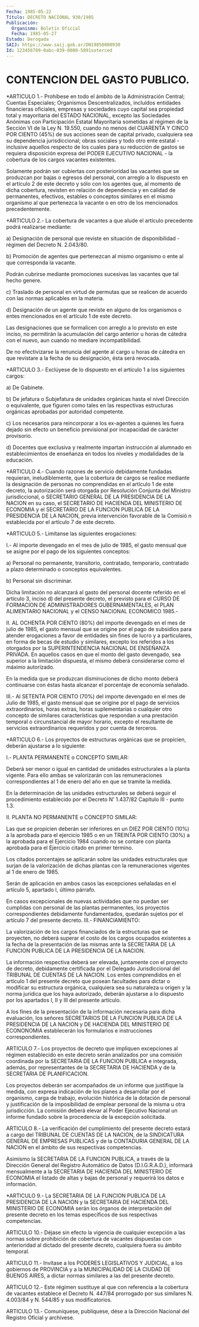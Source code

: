 ```yaml
---
Fecha: 1985-05-22
Título: DECRETO NACIONAL 930/1985
Publicación:
  Organismo: Boletín Oficial
  Fecha: 1985-05-27
Estado: Derogada
SAIJ: https://www.saij.gob.ar/DN19850000930
Id: 123456789-0abc-039-0000-5891soterced
---
```

# CONTENCION DEL GASTO PUBLICO.

<a id="1"></a>
*ARTICULO  1.-  Prohíbese  en  todo  el ámbito de la Administración Central;    Cuentas    Especiales;  Organismos    Descentralizados, incluídos entidades financieras  oficiales,  empresas  y sociedades cuyo    capital  sea  propiedad  total  y  mayoritaria  del  ESTADO NACIONAL,    excepto  las  Sociedades  Anónimas  con  Participación Estatal Mayoritaria  sometidas  al  régimen  de la Sección VI de la Ley  N. 19.550, cuando  no  menos del CUARENTA Y CINCO  POR  CIENTO (45%) de sus acciones sean de  capital  privado,  cualquiera sea su dependencia  jurisdiccional;  obras  sociales  y  todo  otro   ente estatal  -  inclusive  aquellos  respecto  de  los  cuales  para su reducción  de  gastos  se  requiera  disposición  expresa del PODER EJECUTIVO    NACIONAL   -  la  cobertura  de  los  cargos  vacantes existentes.

Solamente podrán ser cubiertas  con  posterioridad las vacantes que se produzcan por bajas o egresos del personal,  con  arreglo  a  lo dispuesto  en  el artículo 2 de este decreto y sólo con los agentes que,  al momento  de  dicha  cobertura,  revisten  en  relación  de dependencia  y  en  calidad  de  permanentes, efectivos, estables o conceptos  similares en el mismo organismo  al  que  pertenezca  la vacante o en otro de los mencionados precedentemente.

<a id="2"></a>
*ARTICULO  2.-  La  cobertura  de  vacantes a que alude el artículo precedente podrá realizarse mediante:

a) Designación de personal que reviste en situación de disponibilidad - régimen del Decreto N. 2.043/80.

b) Promoción de agentes que pertenezcan  al  mismo organismo o ente al que corresponda la vacante.

Podrán  cubrirse mediante promociones sucesivas  las  vacantes  que tal hecho genere.

c) Traslado  de  personal  en virtud de permutas que se realicen de acuerdo con las normas aplicables en la materia.

d)  Designación  de  un  agente   que  reviste  en  alguno  de  los organismos o entes mencionados en  el  artículo  1 de este decreto.

Las designaciones que se formalicen con arreglo a  lo  previsto  en este  inciso,  no  permitirán  la  acumulación del cargo anterior u horas de cátedra con el nuevo, aun cuando no mediare incompatibilidad.

De no efectivizarse la renuncia del  agente  al  cargo  u  horas de cátedra  en  que revistare a la fecha de su designación, ésta  será revocada.

<a id="3"></a>
*ARTICULO  3.-  Exclúyese  de  lo  dispuesto en el artículo 1 a los siguientes cargos:

a) De Gabinete.

b) De jefatura o Subjefatura de unidades  orgánicas  hasta el nivel Dirección o equivalente, que figuren como tales en las  respectivas estructuras  orgánicas  aprobadas  por  autoridad competente.

c) Los necesarios para reincorporar a los  ex-agentes a quienes les fuera  dejado sin efecto un beneficio previsional  por  incapacidad de carácter provisorio.

d) Docentes  que  exclusiva  y  realmente  impartan  instrucción al alumnado  en establecimientos de enseñanza en todos los  niveles  y modalidades de la educación.

<a id="4"></a>
*ARTICULO  4.-  Cuando  razones  de  servicio  debidamente fundadas requieran, ineludiblemente, que la cobertura de  cargos  se realice mediante la designación de personas no comprendidas en el  artículo 1  de  este  decreto,  la autorización será otorgada por Resolución Conjunta del Ministro jurisdiccional,  o  SECRETARIO  GENERAL DE LA PRESIDENCIA DE LA NACION en su caso, el SECRETARIO DE HACIENDA  DEL MINISTERIO  DE ECONOMIA y el SECRETARIO DE LA FUNCION PUBLICA DE LA PRESIDENCIA DE  LA  NACION,  previa  intervención  favorable  de la Comisió    n  establecida  por  el  artículo  7  de  este  decreto.

<a id="5"></a>
*ARTICULO    5.-    Limítanse   las  siguientes  erogaciones:

I.- Al importe devengado en el mes  de  julio  de  1985,  el  gasto mensual  que  se  asigne  por  el pago de los siguientes conceptos:

a)  Personal  no permanente, transitorio,  contratado,  temporario, contratado  a plazo  determinado  o  conceptos  equivalentes.

b) Personal sin discriminar.

Dicha  limitación  no  alcanzará  al  gasto  del  personal  docente referido  en  el  artículo  3,  inciso  d) del presente decreto, el previsto para el CURSO DE FORMACION DE ADMINISTRADORES GUBERNAMENTALES, el PLAN ALIMENTARIO NACIONAL  y  el CENSO NACIONAL ECONOMICO 1985.-

II. AL OCHENTA POR CIENTO (80%) del importe devengado  en el mes de julio  de  1985,  el  gasto  mensual que se origine por el pago  de subsidios para atender erogaciones  a  favor de entidades sin fines de  lucro  y  a  particulares,  en  forma  de becas  de  estudio  y similares, excepto los referidos a los otorgados por la SUPERINTENDENCIA NACIONAL DE ENSEÑANZA PRIVADA.  En  aquellos casos en  que el monto del gasto devengado, sea superior a la  limitación dispuesta,  el mismo deberá considerarse como el máximo autorizado.

En la medida  que  se produzcan disminuciones de dicho monto deberá continuarse con éstas  hasta  alcanzar  el  porcentaje  de economía señalado.

III.- Al SETENTA POR CIENTO (70%) del importe devengado en  el  mes de  Julio  de  1985, el gasto mensual que se origine por el pago de servicios extraordinarios,  horas  extras,  horas  suplementarias o cualquier otro concepto de similares características  que respondan a  una  prestación  temporal  o  circunstancial  de  mayor horario, excepto  el  resultante  de servicios extraordinarios requeridos  y por cuenta de terceros.

<a id="6"></a>
*ARTICULO  6.-  Los  proyectos  de  estructuras  orgánicas que  se propicien, deberán ajustarse a lo siguiente:

I.- PLANTA PERMANENTE o CONCEPTO SIMILAR:

Deberá  ser  menor  o igual en cantidad de unidades estructurales a la  planta  vigente.  Para   ello  ambas  se  valorizarán  con  las remuneraciones correspondientes  al  1  de  enero del año en que se tramite la medida.

En la determinación de las unidades estructurales  se deberá seguir el  procedimiento  establecido por el Decreto N' 1.437/82  Capítulo III - punto 1.3.

II. PLANTA NO PERMANENTE o CONCEPTO SIMILAR:

Las que se propicien  deberán  ser inferiores en un DIEZ POR CIENTO (10%) a la aprobada para el ejercicio  1985  o  en  un  TREINTA POR CIENTO  (30%)  a  la aprobada para el Ejercicio 1984 cuando  no  se contare con planta  aprobada  para  el  Ejercicio  citado en primer término.

Los citados porcentajes se aplicarán sobre las unidades estructurales que surjan de la valorización de dichas  plantas  con la remuneraciones vigentes al 1 de enero de 1985.

Serán  de aplicación en ambos casos las excepciones señaladas en el artículo 5, apartado I, último párrafo.

En casos  excepcionales  de  nuevas  actividades  que no puedan ser cumplidas  con personal de las plantas permanentes,  los  proyectos correspondientes  debidamente  fundamentados,  quedarán sujetos por el  artículo  7  del  presente decreto. III.- FINANCIAMIENTO:

La valorización de los  cargos financiados de la estructuras que se proyecten,  no deberá superar  el  costo  de  los  cargos  ocupados existentes a  la  fecha  de  la  presentación de las mismas ante la SECRETARIA DE LA FUNCION PUBLICA DE  LA  PRESIDENCIA  DE LA NACION.

La  información  respectiva deberá ser elevada, juntamente  con  el proyecto  de  decreto,  debidamente  certificada  por  el  Delegado Jurisdiccional  del  TRIBUNAL  DE  CUENTAS  DE LA NACION. Los entes comprendidos  en  el  artículo  1 del presente decreto  que  posean facultades  para  dictar  o  modificar    su  estructura  orgánica, cualquiera sea su naturaleza u origen y la  norma  jurídica que los haya  autorizado,  deberán  ajustarse  a  lo  dispuesto  por    los apartados I, II y III del presente artículo.

A  los  fines  de  la presentación de la información necesaria para dicha evaluación, los  señores SECRETARIOS DE LA FUNCION PUBLICA DE LA  PRESIDENCIA  DE LA NACION  y  DE  HACIENDA  DEL  MINISTERIO  DE ECONONOMIA establecerán los formularios e instrucciones correspondientes.

<a id="7"></a>
ARTICULO  7.- Los proyectos de decreto que impliquen excepciones al régimen establecido  en  este  decreto  serán  analizados  por  una comisión  coordinada  por  la  SECRETARIA  DE  LA FUNCION PUBLICA e integrada, además, por representantes de la SECRETARIA  DE HACIENDA y de la SECRETARIA DE PLANIFICACION.

Los  proyectos deberán ser acompañados de un informe que justifique la medida,  con  expresa indicación de los planes a desarrollar por el organismo, carga  de trabajo, evolución histórica de la dotación de  personal  y  justificación   de  la  imposibilidad  de  emplear personal  de  la  misma  u otra jurisdicción.  La  comisión  deberá elevar al Poder Ejecutivo  Nacional  un  informe  fundado  sobre la procedencia de la excepción solicitada.

<a id="8"></a>
ARTICULO  8.- La verificación del cumplimiento del presente decreto estará a cargo  del  TRIBUNAL  DE  CUENTAS  DE  LA  NACION,  de  la SINDICATURA  GENERAL  DE  EMPRESAS  PUBLICAS  y  de  la  CONTADURIA GENERAL  DE LA NACION en el ámbito de sus respectivas competencias.

Asimismo la  SECRETARIA  DE  LA  FUNCION  PUBLICA,  a  través de la Dirección  General del Registro Automático de Datos (D.I.G.R.A.D.), informará mensualmente  a  la SECRETARIA DE HACIENDA DEL MINISTERIO DE ECONOMIA el listado de altas  y  bajas  de  personal y requerirá los datos e información.

<a id="9"></a>
*ARTICULO 9.- La SECRETARIA DE LA FUNCION PUBLICA DE LA PRESIDENCIA    DE  LA  NACION  y  la  SECRETARIA  DE  HACIENDA  DEL MINISTERIO DE ECONOMIA  serán  los  órganos  de  interpretación del presente  decreto  en  los  temas  específicos  de  sus respectivas competencias.

<a id="10"></a>
ARTICULO  10.- Déjase sin efecto la vigencia de cualquier excepción a las normas  sobre prohibición de cobertura de vacantes dispuestas con anterioridad  al dictado del presente decreto, cualquiera fuera su ámbito temporal.

<a id="11"></a>
ARTICULO  11.-  Invítase  a  los PODERES LEGISLATIVOS Y JUDICIAL, a los gobiernos de PROVINCIA y a  la  MUNICIPALIDAD  DE  LA CIUDAD DE BUENOS  AIRES,  a  dictar  normas  similares  a  las  del  presente decreto.

<a id="12"></a>
ARTICULO  12.-  Este  régimen  sustituye al que con referencia a la cobertura de vacantes establece  el  Decreto  N.  447/84 prorrogado por  sus  similares  N.  4.003/84 y N. 544/85 y sus modificatorios.

<a id="13"></a>
ARTICULO    13.-  Comuníquese,  publíquese,  dése  a  la  Dirección Nacional del Registro Oficial y archívese.